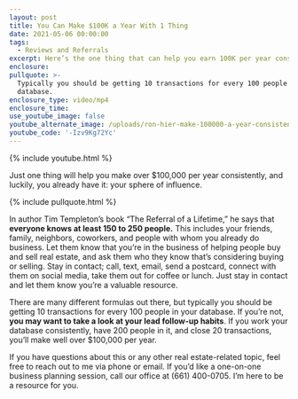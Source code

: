 ```yaml
---
layout: post
title: You Can Make $100K a Year With 1 Thing
date: 2021-05-06 00:00:00
tags:
  - Reviews and Referrals
excerpt: Here’s the one thing that can help you earn 100K per year consistently.
enclosure:
pullquote: >-
  Typically you should be getting 10 transactions for every 100 people in your
  database.
enclosure_type: video/mp4
enclosure_time:
use_youtube_image: false
youtube_alternate_image: /uploads/ron-hier-make-100000-a-year-consistently-yt.jpg
youtube_code: '-Izv9Kg72Yc'
---
```

{% include youtube.html %}

Just one thing will help you make over $100,000 per year consistently, and luckily, you already have it: your sphere of influence.&nbsp;

{% include pullquote.html %}

In author Tim Templeton’s book “The Referral of a Lifetime,” he says that **everyone knows at least 150 to 250 people.**&nbsp;This includes your friends, family, neighbors, coworkers, and people with whom you already do business. Let them know that you’re in the business of helping people buy and sell real estate, and ask them who they know that’s considering buying or selling. Stay in contact; call, text, email, send a postcard, connect with them on social media, take them out for coffee or lunch. Just stay in contact and let them know you’re a valuable resource.&nbsp;

There are many different formulas out there, but typically you should be getting 10 transactions for every 100 people in your database. If you’re not, **you may want to take a look at your lead follow-up habits**. If you work your database consistently, have 200 people in it, and close 20 transactions, you’ll make well over $100,000 per year.&nbsp;

If you have questions about this or any other real estate-related topic, feel free to reach out to me via phone or email. If you’d like a one-on-one business planning session, call our office at (661) 400-0705. I’m here to be a resource for you.
